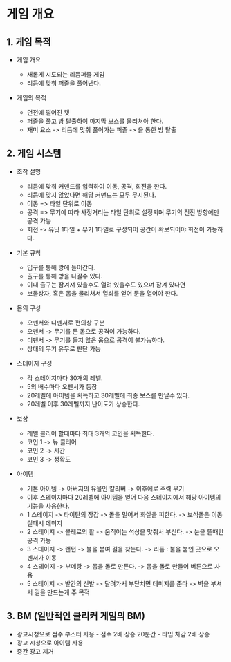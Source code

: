 # 게임 개요
## 1.	게임 목적
- 게임 개요
    -	새롭게 시도되는 리듬퍼즐 게임
    -	리듬에 맞춰 퍼즐을 풀어낸다.

-	게임의 목적
    -	던전에 떨어진 캣 
    -	퍼즐을 풀고 방 탈출하여 마지막 보스를 물리쳐야 한다. 
    - 재미 요소 -> 리듬에 맞춰 풀어가는 퍼즐 -> 을 통한 방 탈출 

## 2.	게임 시스템
-	조작 설명
    - 리듬에 맞춰 커맨드를 입력하여 이동, 공격, 회전을 한다.
    - 리듬에 맞지 않았다면 해당 커맨드는 모두 무시된다.
    - 이동 => 타일 단위로 이동
    - 공격 => 무기에 따라 사정거리는 타일 단위로 설정되며 무기의 전진 방향에만 공격 가능
    - 회전 -> 유닛 1타일 + 무기 1타일로 구성되어 공간이 확보되어야 회전이 가능하다.  

-	기본 규칙
    - 입구를 통해 방에 들어간다. 
    - 출구를 통해 방을 나갈수 있다.
    - 이때 출구는 잠겨져 있을수도 열려 있을수도 있으며 잠겨 있다면
    - 보물상자, 혹은 몹을 물리쳐서 열쇠를 얻어 문을 열어야 한다.
    
-	몹의 구성
    - 오펜서와 디펜서로 편의상 구분
    - 오펜서 -> 무기를 든 몹으로 공격이 가능하다.
    - 디펜서 -> 무기를 들지 않은 몹으로 공격이 불가능하다.
    - 상대의 무기 유무로 판단 가능
        
-	스테이지 구성
    - 각 스테이지마다 30개의 레벨.
    - 5의 배수마다 오펜서가 등장
    - 20레벨에 아이템을 획득하고 30레벨에 최종 보스를 만날수 있다.  
    - 20레벨 이후 30레벨까지 난이도가 상승한다.

- 보상
    - 레벨 클리어 할때마다 최대 3개의 코인을 획득한다.
    - 코인 1 -> 뉴 클리어
    - 코인 2 -> 시간
    - 코인 3 -> 정확도    
       
- 아이템
    - 기본 아이템 -> 아버지의 유물인 칼리버 -> 이후에로 주력 무기
    - 이후 스테이지마다 20레벨에 아이템을 얻어 다음 스테이지에서 해당 아이템의 기능을 사용한다. 
    - 1 스테이지 -> 타이탄의 장갑 -> 돌을 밀어서 화살을 피한다. -> 보석돌은 이동 실패시 데미지 
    - 2 스테이지 -> 볼레로의 활 -> 움직이는 석상을 맟춰서 부신다. -> 눈을 뜰때만 공격 가능
    - 3 스테이지 -> 랜턴 -> 불을 붙여 길을 찾는다. -> 리듬 : 불을 붙인 곳으로 오펜서가 이동
    - 4 스테이지 -> 부메랑 -> 몹을 돌로 만든다. -> 몹을 돌로 만들어 버튼으로 사용
    - 5 스테이지 -> 발칸의 신발 -> 달려가서 부닫치면 데미지를 준다 -> 벽을 부셔서 길을 만드는게 주 목적 
  
## 3.	BM (일반적인 클리커 게임의 BM)
  -	광고시청으로 점수 부스터 사용
          -	점수 2배 상승 20분간 
          -	타입 차감 2배 상승
  - 광고 시청으로 아이템 사용
  - 중간 광고 제거 
